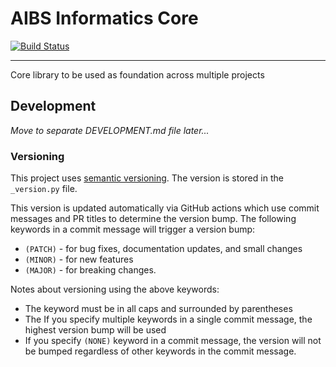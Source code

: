 # AIBS Informatics Core

[![Build Status](https://github.com/AllenInstitute/aibs-informatics-core/actions/workflows/build.yml/badge.svg)](https://github.com/AllenInstitute/aibs-informatics-core/actions/workflows/build.yml)

---

Core library to be used as foundation across multiple projects 



## Development

*Move to separate DEVELOPMENT.md file later...*

### Versioning

This project uses [semantic versioning](https://semver.org/). The version is stored in the `_version.py` file. 

This version is updated automatically via GitHub actions which use commit messages and PR titles to determine the version bump. The following keywords in a commit message will trigger a version bump:
  - `(PATCH)` - for bug fixes, documentation updates, and small changes
  - `(MINOR)` - for new features
  - `(MAJOR)` - for breaking changes.

Notes about versioning using the above keywords:
  - The keyword must be in all caps and surrounded by parentheses
  - The If you specify multiple keywords in a single commit message, the highest version bump will be used
  - If you specify `(NONE)` keyword in a commit message, the version will not be bumped regardless of other keywords in the commit message.

